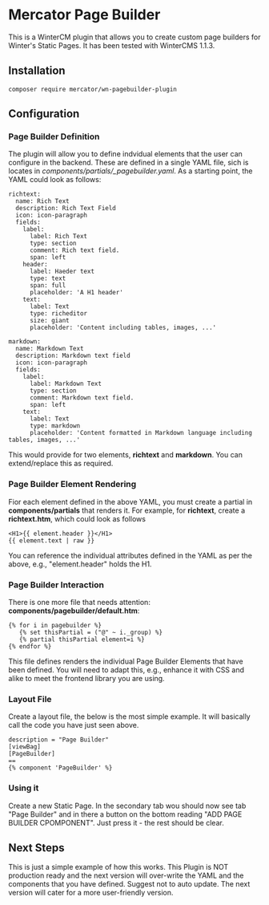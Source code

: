 # Mercator Page Builder
This is a WinterCM plugin that allows you to create custom page builders for Winter's Static Pages. It has been tested with WinterCMS 1.1.3.


## Installation
```
composer require mercator/wn-pagebuilder-plugin
```
## Configuration
### Page Builder Definition
The plugin will allow you to define indvidual elements that the user can configure in the backend. 
These are defined in a single YAML file, sich is locates in *components/partials/_pagebuilder.yaml*.
As a starting point, the YAML could look as follows:
```
richtext:
  name: Rich Text
  description: Rich Text Field
  icon: icon-paragraph
  fields:
    label:
      label: Rich Text
      type: section
      comment: Rich text field.
      span: left
    header:
      label: Haeder text
      type: text
      span: full
      placeholder: 'A H1 header'
    text:
      label: Text
      type: richeditor
      size: giant
      placeholder: 'Content including tables, images, ...'

markdown:
  name: Markdown Text
  description: Markdown text field
  icon: icon-paragraph
  fields:
    label:
      label: Markdown Text
      type: section
      comment: Markdown text field.
      span: left
    text:
      label: Text
      type: markdown
      placeholder: 'Content formatted in Markdown language including tables, images, ...'
```
This would provide for two elements, **richtext** and **markdown**. You can extend/replace this as required.


### Page Builder Element Rendering
Fior each element defined in the above YAML, you must create a partial in **components/partials** that renders it. 
For example, for **richtext**, create a **richtext.htm**, which could look as follows
```
<H1>{{ element.header }}</H1>
{{ element.text | raw }}
```
You can reference the individual attributes defined in the YAML as per the above, e.g., "element.header" holds the H1.


### Page Builder Interaction
There is one more file that needs attention: **components/pagebuilder/default.htm**:
```
{% for i in pagebuilder %}
   {% set thisPartial = ("@" ~ i._group) %}
   {% partial thisPartial element=i %}					  
{% endfor %}
```
This file defines renders the individual Page Builder Elements that have been defined. You will need to adapt this, 
e.g., enhance it with CSS and alike to meet the frontend library you are using.


### Layout File
Create a layout file, the below is the most simple example. It will basically call the code you have just seen above.
```
description = "Page Builder"
[viewBag]
[PageBuilder]
==
{% component 'PageBuilder' %}
```                           

### Using it
Create a new Static Page. In the secondary tab wou should now see tab "Page Builder" and in there a button 
on the bottom reading "ADD PAGE BUILDER CPOMPONENT". Just press it - the rest should be clear.

## Next Steps
This is just a simple example of how this works. This Plugin is NOT production ready and the next version will 
over-write the YAML and the components that you have defined. Suggest not to auto update. The next version will 
cater for a more user-friendly version.
